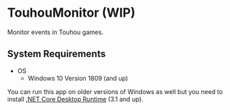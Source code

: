 # TouhouMonitor (WIP)

Monitor events in Touhou games.

## System Requirements

- OS
    - Windows 10 Version 1809 (and up)

 You can run this app on older versions of Windows as well but you need to install [.NET Core Desktop Runtime](https://dotnet.microsoft.com/download/dotnet-core/current/runtime) (3.1 and up).
